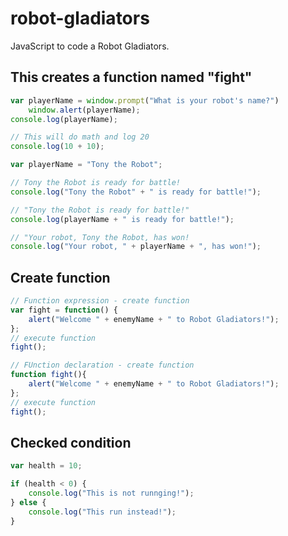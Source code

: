 # robot-gladiators
JavaScript to code a Robot Gladiators.

## This creates a function named "fight"

```js
var playerName = window.prompt("What is your robot's name?")
    window.alert(playerName);
console.log(playerName);
```
```js
// This will do math and log 20
console.log(10 + 10);
```

```js
var playerName = "Tony the Robot";

// Tony the Robot is ready for battle!
console.log("Tony the Robot" + " is ready for battle!");

// "Tony the Robot is ready for battle!"
console.log(playerName + " is ready for battle!");

// "Your robot, Tony the Robot, has won!
console.log("Your robot, " + playerName + ", has won!");
```

## Create function

```js
// Function expression - create function
var fight = function() {
    alert("Welcome " + enemyName + " to Robot Gladiators!");
};
// execute function
fight();

// FUnction declaration - create function
function fight(){
    alert("Welcome " + enemyName + " to Robot Gladiators!");
};
// execute function
fight();
```

## Checked condition 

```js
var health = 10;

if (health < 0) {
    console.log("This is not runnging!");
} else {
    console.log("This run instead!");
}
```